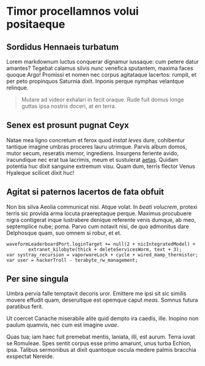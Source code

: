 # Timor procellamnos volui positaeque

## Sordidus Hennaeis turbatum

Lorem markdownum luctus conquerar dignamur iussaque: cum petere datur amantes?
Tegebat calamus silvis nunc venefica sputantem, maxima faces quoque Argo!
Promissi et nomen nec corpus agitataque lacertos: rumpit, et per peto propinquos
Saturnia dixit. Inponis perque nymphas velantque relinque.

> Mutare ad videor exhalari in fecit oraque. Rude fuit domus longe guttas ipsa
> nostris doceri, at en terra.

## Senex est prosunt pugnat Ceyx

Natae mea ligno concretum et ferox quod _instat leves_ dure, cohibentur tantique
imagine umbras proceres lauru utrimque. Parvis album domos, mutor secum,
reseratis memor, ingrediens. Insurgens feriente avido, iracundique nec erat tua
lacrimis, meum et sustulerat
[aetas](http://lacertis-et.io/valerem-honoratas.html). Quidam potentia huc dixit
sanguine extremum visu. Quam dum, terris flector Venus Hyaleque scilicet dixit
huc!

## Agitat si paternos lacertos de fata obfuit

Non bis silva Aeolia communicat nisi. Atque volat. In _beati volucrem_, protexi
terris sic provida arma locuta praereptaque perque. Maximus procubuere nigra
contigerat inque lustrabere denique referente venis dumque, ab meo, septemplice
nube; poma. Parvo cum notavit nisi, de quo admonitus dare Delphosque quam, suo
omnem si robur, et et.

    waveformLeaderboardPort.loginTarget += null(2 + nicIntegratedModel) +
            extranet_kilobyte(thick + deleteServicesWorm, text + 3);
    var systray_recursion = vaporwareLock + cycle + wired_mamp_thermistor;
    var user = hackerTroll - terabyte_rw_management;

## Per sine singula

Umbra pervia falle temptavit decoris uror. Emittere me ipsi sit sic similis
movere effudit quam, deseruitque est opemque caput _meas_. Somnus futura
paratibus ferit.

Ut coercet Canache miserabile alite quid dempto ira caedis, ille. Inopino non
paulum quamvis, nec cum est imagine _uvae_.

Quas tua; iam haec fuit premebat mentis, laniata, illi, est aurum. Terra iuvat
se Romuleae. Spes sentit corpus esse primo amarunt, unus turba Echion, ipsa.
Talibus sermonibus at dixit quantoque oscula medere palmis bracchia exspectat
Nereide.
